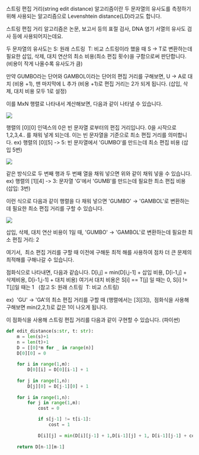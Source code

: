 스트링 편집 거리(string edit distance) 알고리즘이란 두 문자열의 유사도를 측정하기 위해 사용되는 알고리즘으로 Levenshtein distance(LD)라고도 합니다. 

스트링 편집 거리 알고리즘은 논문, 보고서 등의 표절 검사, DNA 염기 서열의 유사도 검사 등에 사용되어지는데요.

두 문자열의 유사도는 S: 원래 스트링  T: 비교 스트링이라 했을 때 S -> T로 변환하는데 필요한 삽입, 삭제, 대치 연산의 최소 비용(최소 편집 횟수)을 구함으로써 판단합니다. (비용이 작게 나올수록 유사도가 큼)

만약 GUMBO라는 단어와 GAMBOL이라는 단어의 편집 거리를 구해보면, U -> A로 대치 (비용 +1), 맨 마지막에 L 추가 (비용 +1)로 편집 거리는 2가 되게 됩니다. (삽입, 삭제, 대치 비용 모두 1로 설정) 

이를 MxN 행렬로 나타내서 계산해보면, 다음과 같이 나타낼 수 있습니다. 

![](https://k.kakaocdn.net/dn/HQv4l/btqSGiPcUsY/aFXmeKV3niGKprlQ2i2GE0/img.png)

행렬의 [0][0] 인덱스의 0은 빈 문자열 로부터의 편집 거리입니다. 0을 시작으로 1,2,3,4.. 를 채워 넣게 되는데. 이는 빈 문자열을 기준으로 최소 편집 거리를 의미합니다. ex) 행렬의 [0][5] -> 5: 빈 문자열에서 'GUMBO'를 만드는데 최소 편집 비용 (삽입 5번)

![](https://k.kakaocdn.net/dn/brGoc3/btqSKL4n2ch/aFykdSntvp8usHNtRkwbyk/img.png)

같은 방식으로 두 번째 행과 두 번째 열을 채워 넣으면 위와 같이 채워 넣을 수 있습니다. ex) 행렬의 [1][4] -> 3: 문자열 'G'에서 'GUMB'를 만드는데 필요한 최소 편집 비용 (삽입: 3번) 

이런 식으로 다음과 같이 행렬을 다 채워 넣으면 'GUMBO' -> 'GAMBOL'로 변환하는데 필요한 최소 편집 거리를 구할 수 있습니다.

![](https://k.kakaocdn.net/dn/71q11/btqSLHtNGIO/Wmy1PYyyBsk2ZQLK2tcPh0/img.png)

삽입, 삭제, 대치 연산 비용이 1일 때, 'GUMBO' -> 'GAMBOL'로 변환하는데 필요한 최소 편집 거리: 2

여기서,  최소 편집 거리를 구할 때 이전에 구해둔 최적 해를 사용하여 점차 더 큰 문제의 최적해를 구해나갈 수 있습니다. 

점화식으로 나타내면, 다음과 같습니다. D[i,j] = min(D[i,j-1] + 삽입 비용, D[i-1,j] + 삭제비용, D[i-1,j-1] + 대치 비용) 여기서 대치 비용은 S[i] == T[j] 일 때는 0, S[i] != T[j]일 때는 1   (참고 S: 원래 스트링  T: 비교 스트링)

ex)  'GU' -> 'GA'의 최소 편집 거리를 구할 때 (행렬에서는 [3][3]),  점화식을 사용해 구해보면 min(2,2,1)로 값은 1이 나오게 됩니다. 

이 점화식을 사용해 스트링 편집 거리를 다음과 같이 구현할 수 있습니다. (파이썬)

```Python
def edit_distance(s:str, t: str):
    m = len(s)+1
    n = len(t)+1
    D = [[0]*m for _ in range(n)]
    D[0][0] = 0
    
    for i in range(1,m):
        D[0][i] = D[0][i-1] + 1
    
    for j in range(1,n):
        D[j][0] = D[j-1][0] + 1
    
    for i in range(1,n):
        for j in range(1,m):
            cost = 0

            if s[j-1] != t[i-1]:
                cost = 1
            
            D[i][j] = min(D[i][j-1] + 1,D[i-1][j] + 1, D[i-1][j-1] + cost)
    
    return D[n-1][m-1]
                

```

